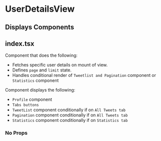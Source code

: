 # UserDetailsView

## Displays Components

## index.tsx

Component that does the following:

 - Fetches specific user details on mount of view.
 - Defines `page` and `limit` state.
 - Handles conditional render of `Tweetlist and Pagination` component or `Statistics` component

Component displays the following:

 - `Profile` component
 - `Tabs buttons`
 - `TweetList` component conditionally if on `All Tweets tab`
 - `Pagination` component conditionally if on `All Tweets tab`
 - `Statistics` component conditionally if on `Statistics tab`

### No Props
